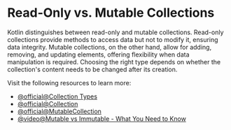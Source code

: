# Read-Only vs. Mutable Collections

Kotlin distinguishes between read-only and mutable collections. Read-only collections provide methods to access data but not to modify it, ensuring data integrity. Mutable collections, on the other hand, allow for adding, removing, and updating elements, offering flexibility when data manipulation is required. Choosing the right type depends on whether the collection's content needs to be changed after its creation.

Visit the following resources to learn more:

- [@official@Collection Types](https://kotlinlang.org/docs/collections-overview.html#collection-types)
- [@official@Collection](https://kotlinlang.org/api/core/kotlin-stdlib/kotlin.collections/-collection/)
- [@official@MutableCollection](https://kotlinlang.org/api/core/kotlin-stdlib/kotlin.collections/-mutable-collection/)
- [@video@Mutable vs Immutable - What You Need to Know](https://www.youtube.com/watch?v=RogMd01DlLw)